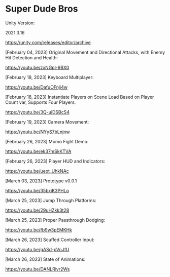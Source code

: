 # Super Dude Bros
Unity Version:

2021.3.16

https://unity.com/releases/editor/archive

[February 04, 2023]
Original Movement and Directional Attacks, with Enemy Hit Detection and Health:

https://youtu.be/zxNGpl-9BX0

[February 18, 2023]
Keyboard Multiplayer:

https://youtu.be/DafuOFnji4w

[February 18, 2023]
Instantiate Players on Scene Load Based on Player Count var, Supports Four Players:

https://youtu.be/3Q-uiDSBcS4


[February 19, 2023]
Camera Movement:

https://youtu.be/NYyS7bLnjnw

[February 26, 2023]
Momo Fight Demo:

https://youtu.be/ek37mSkKTVA

[February 26, 2023]
Player HUD and Indicators:

https://youtu.be/ueot_UhkNAc

[March 03, 2023]
Prototype v0.0.1

https://youtu.be/35bxiK3PHLo

[March 25, 2023]
Jump Through Platforms:

https://youtu.be/29uHZkk3t28

[March 25, 2023]
Proper Passthrough Dodging:

https://youtu.be/fb9w3pEMKHk

[March 26, 2023]
Scuffed Controller Input:

https://youtu.be/gASd-pVoJfU

[March 26, 2023]
State of Animations:

https://youtu.be/DANLRivr2Ws
